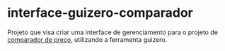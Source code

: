 # interface-guizero-comparador
Projeto que visa criar uma interface de gerenciamento para o projeto de [comparador de preço](https://github.com/JamesIslan/comparador_precos_ifrn), utilizando a ferramenta guizero.
 

